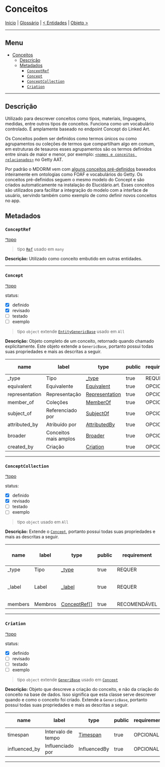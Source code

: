 # Conceitos

[Início](../../../README.md) | [Glossário](../../glossario.md) | [< Entidades](../entities.md) | [Objeto >](./objeto.md)

---

## Menu <!-- omit in toc -->

- [Conceitos](#conceitos)
  - [Descrição](#descrição)
  - [Metadados](#metadados)
    - [`ConceptRef`](#conceptref)
    - [`Concept`](#concept)
    - [`ConceptCollection`](#conceptcollection)
    - [`Criation`](#criation)

---

## Descrição

Utilizado para descrever conceitos como tipos, materiais, linguagens, medidas, entre outros tipos de conceitos. Funciona como um vocabulário controlado. É amplamente baseado no endpoint Concept do Linked Art.

Os Conceitos podem ser definidos como termos únicos ou como agrupamentos ou coleções de termos que compartilham algo em comum, em estruturas de tesauros esses agrupamentos são os termos definidos entre sinais de maior e menor, por exemplo: [`<nomes e conceitos relacionados>`](https://www.getty.edu/vow/AATFullDisplay?find=name&logic=AND&note=&subjectid=300404653) no Getty AAT.

Por padrão o MDORIM vem com [alguns conceitos pré-definidos](../concepts/pre-defined-concepts.md) baseados inteiramente em ontologias como FOAF e vocabulários do Getty. Os conceitos pré-definidos seguem o mesmo modelo do Concept e são criados automaticamente na instalação do Elucidário.art. Esses conceitos são utilizados para facilitar a integração do modelo com a interface de usuário, servindo também como exemplo de como definir novos conceitos no app.

## Metadados

### `ConceptRef`

[^topo](#conceitos)

> tipo [`Ref`](./../../metadados.md#ref) usado em `many`

**Descrição:** Utilizado como conceito embutido em outras entidades.

---

### `Concept`

[^topo](#conceitos)

status:

- [x] definido
- [x] revisado
- [ ] testado
- [ ] exemplo

> tipo `object` extende [`EntityGenericBase`](./generic.md#entitygenericbase) usado em `All`

**Descrição:** Objeto completo de um conceito, retornado quando chamado explicitamente. Este objeto extende a `GenericBase`, portanto possui todas suas propriedades e mais as descritas a seguir.

| name           | label                 | type                                                  | public | requirement | extra         | map: linked art | map: crm                                                                             |
| -------------- | --------------------- | ----------------------------------------------------- | ------ | ----------- | ------------- | --------------- | ------------------------------------------------------------------------------------ |
| _type          | Tipo                  | [_type](./../../metadados.md#_type)                   | true   | REQUER      | const:Concept | Concept         | [crm:E55 Type](http://cidoc-crm.org/cidoc-crm/7.1.2/E55_Type)                        |
| equivalent     | Equivalente           | [Equivalent](./../../metadados.md#equivalent)         | true   | OPCIONAL    |               | equivalent      | [crm:P2 has type](http://cidoc-crm.org/cidoc-crm/7.1.2/P2_has_type)                  |
| representation | Representação         | [Representation](./../../metadados.md#representation) | true   | OPCIONAL    |               | representation  | [crm:p138i_has_representation](http://cidoc-crm.org/cidoc-crm/7.1.2/P138_represents) |
| member_of      | Coleções              | [MemberOf](./../../metadados.md#memberof)             | true   | OPCIONAL    |               | member_of       | [crm:P46i_forms_part_of](http://cidoc-crm.org/cidoc-crm/7.1.2/P46i_forms_part_of)    |
| subject_of     | Referenciado por      | [SubjectOf](./../../metadados.md#subjectof)           | true   | OPCIONAL    |               | subject_of      | [crm:P2_has_type](http://cidoc-crm.org/cidoc-crm/7.1.2/P2_has_type)                  |
| attributed_by  | Atribuído por         | [AttributedBy](./../../metadados.md#attributedby)     | true   | OPCIONAL    |               | attributed_by   | [crm:P14_carried_out_by](http://cidoc-crm.org/cidoc-crm/7.1.2/P14_carried_out_by)    |
| broader        | Conceitos mais amplos | [Broader](../../metadados.md#broader)                 | true   | OPCIONAL    |               | broader         | [crm:P129_is_about](http://cidoc-crm.org/cidoc-crm/7.1.2/P129_is_about)              |
| created_by     | Criação               | [Criation](#criation)                                 | true   | OPCIONAL    |               | created_by      | [crm:P14_carried_out_by](http://cidoc-crm.org/cidoc-crm/7.1.2/P14_carried_out_by)    |

---

### `ConceptCollection`

[^topo](#conceitos)

status:

- [x] definido
- [x] revisado
- [ ] testado
- [ ] exemplo

> tipo `object` usado em `All`

**Descrição:** Extende o [`Concept`](#concept), portanto possui todas suas propriedades e mais as descritas a seguir.

| name    | label   | type                                  | public | requirement  | extra                                                                       | map: linked art | map: crm                                                                            |
| ------- | ------- | ------------------------------------- | ------ | ------------ | --------------------------------------------------------------------------- | --------------- | ----------------------------------------------------------------------------------- |
| _type   | Tipo    | [_type](./../../metadados.md#_type)   | true   | REQUER       | const:ConceptCollection                                                     | Concept         | [crm:E55 Type](http://cidoc-crm.org/cidoc-crm/7.1.2/E55_Type)                       |
| _label  | Label   | [_label](./../../metadados.md#_label) | true   | REQUER       | criado automaticamente baseado no campo identified_by e colocado entre `<>` | _label          | [crm:P1_is_identified_by](http://cidoc-crm.org/cidoc-crm/7.1.2/P1_is_identified_by) |
| members | Membros | [ConceptRef[]](#conceptref)           | true   | RECOMENDÁVEL |                                                                             | members         | [crm:P46i_forms_part_of](http://cidoc-crm.org/cidoc-crm/7.1.2/P46i_forms_part_of)   |

---

### `Criation`

[^topo](#conceitos)

status:

- [x] definido
- [ ] revisado
- [ ] testado
- [ ] exemplo

> tipo `object` extende [`GeneriBase`](generic.md#genericbase) usado em [`Concept`](#concept)

**Descrição:** Objeto que descreve a criação do conceito, e não da criação do conceito na base de dados. Isso significa que esta classe serve descrever quando e como o conceito foi criado. Extende a `GenericBase`, portanto possui todas suas propriedades e mais as descritas a seguir.

| name          | label              | type                                      | public | requirement | extra | map: linked-art | map: crm                                                                           |
| ------------- | ------------------ | ----------------------------------------- | ------ | ----------- | ----- | --------------- | ---------------------------------------------------------------------------------- |
| timespan      | Intervalo de tempo | [Timespan](./../../metadados.md#timespan) | true   | OPCIONAL    |       | timespan        | [crm:P4 has time-span](http://cidoc-crm.org/cidoc-crm/7.1.2/P4_has_time-span)      |
| influenced_by | Influenciado por   | InfluencedBy                              | true   | OPCIONAL    |       | influenced_by   | [crm:P14_carried_out_by](http://cidoc-crm.org/cidoc-crm/7.1.2/P14_carried_out_by)? |

---
